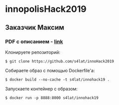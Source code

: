 # innopolisHack2019
## Заказчик Максим
### PDF с описанием - [link](https://github.com/s4lat/innopolisHack2019/blob/master/Описание.pdf)

Клонируете репозиторий: 
```
$ git clone https://github.com/s4lat/innoHack2019
```

Собираете образ с помощью Dockerfile'а:
```
$ docker build --no-cache -t s4lat/innohack19 .
```
Запускаете контейнер с образом:
```
$ docker run -p 8888:8000 s4lat/innohack19
```
